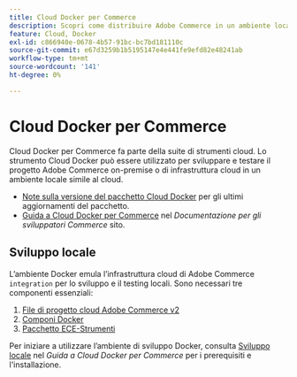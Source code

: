 ```yaml
---
title: Cloud Docker per Commerce
description: Scopri come distribuire Adobe Commerce in un ambiente locale simile al cloud utilizzando il pacchetto Cloud Docker for Commerce.
feature: Cloud, Docker
exl-id: c866940e-0678-4b57-91bc-bc7bd181110c
source-git-commit: e67d3259b1b5195147e4e441fe9efd82e48241ab
workflow-type: tm+mt
source-wordcount: '141'
ht-degree: 0%

---
```


# Cloud Docker per Commerce

Cloud Docker per Commerce fa parte della suite di strumenti cloud. Lo strumento Cloud Docker può essere utilizzato per sviluppare e testare il progetto Adobe Commerce on-premise o di infrastruttura cloud in un ambiente locale simile al cloud.

- [Note sulla versione del pacchetto Cloud Docker](../release-notes/cloud-docker.md) per gli ultimi aggiornamenti del pacchetto.
- [Guida a Cloud Docker per Commerce](https://developer.adobe.com/commerce/cloud-tools/docker/) nel _Documentazione per gli sviluppatori Commerce_ sito.

## Sviluppo locale

L’ambiente Docker emula l’infrastruttura cloud di Adobe Commerce `integration` per lo sviluppo e il testing locali. Sono necessari tre componenti essenziali:

1. [File di progetto cloud Adobe Commerce v2](../project/file-structure.md)
1. [Componi Docker](https://www.docker.com/get-started/)
1. [Pacchetto ECE-Strumenti](install-package.md)

Per iniziare a utilizzare l’ambiente di sviluppo Docker, consulta [Sviluppo locale](https://developer.adobe.com/commerce/cloud-tools/docker/setup/) nel _Guida a Cloud Docker per Commerce_ per i prerequisiti e l&#39;installazione.
